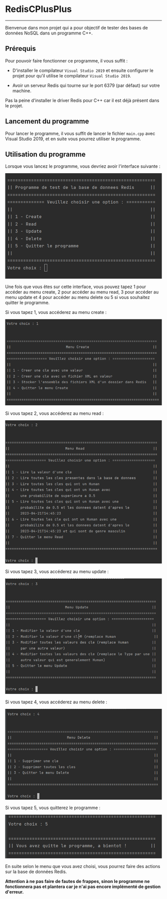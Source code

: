 
RedisCPlusPlus
==============

********
Bienvenue dans mon projet qui a pour objectif de tester des bases de données NoSQL dans un programme C++.

Prérequis 
---------

Pour pouvoir faire fonctionner ce programme, il vous suffit : 

- D'installer le compilateur ``Visual Studio 2019`` et
ensuite configurer le projet pour qu'il utilise le compilateur ``Visual Studio 2019``.


- Avoir un serveur Redis qui tourne sur le port 6379 (par défaut) sur votre machine.

Pas la peine d'installer le driver Redis pour C++ car il est déjà présent dans le projet.


Lancement du programme
----------------------

Pour lancer le programme, il vous suffit de lancer le fichier ``main.cpp`` avec Visual Studio 2019,
et en suite  vous pourrez utiliser le programme.

Utilisation du programme
------------------------

Lorsque vous lancez le programme, vous devriez avoir l'interface suivante :

![interfaceProgramme.png](imgREADME%2FinterfaceProgramme.png)

Une fois que vous êtes sur cette interface, vous pouvez tapez 1 pour accéder au menu create, 2 pour accéder au menu read,
3 pour accéder au menu update et 4 pour accéder au menu delete ou 5 si vous souhaitez quitter le programme.

Si vous tapez 1, vous accéderez au menu create :

![choix1.png](imgREADME%2Fchoix1.png)

Si vous tapez 2, vous accéderez au menu read :

![choix2.png](imgREADME%2Fchoix2.png)

Si vous tapez 3, vous accéderez au menu update :

![choix3.png](imgREADME%2Fchoix3.png)

Si vous tapez 4, vous accéderez au menu delete :

![choix4.png](imgREADME%2Fchoix4.png)

Si vous tapez 5, vous quitterez le programme : 

![choix5.png](imgREADME%2Fchoix5.png)

En suite selon le menu que vous avez choisi, vous pourrez faire des actions sur la base de données Redis.

**Attention à ne pas faire de fautes de frappes, sinon le programme ne fonctionnera pas et plantera car je n'ai pas encore
implémenté de gestion d'erreur.**

